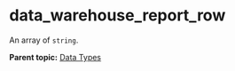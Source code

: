 # data_warehouse_report_row

An array of `string`.

**Parent topic:** [Data Types](../data_types/c_data_types.md)

